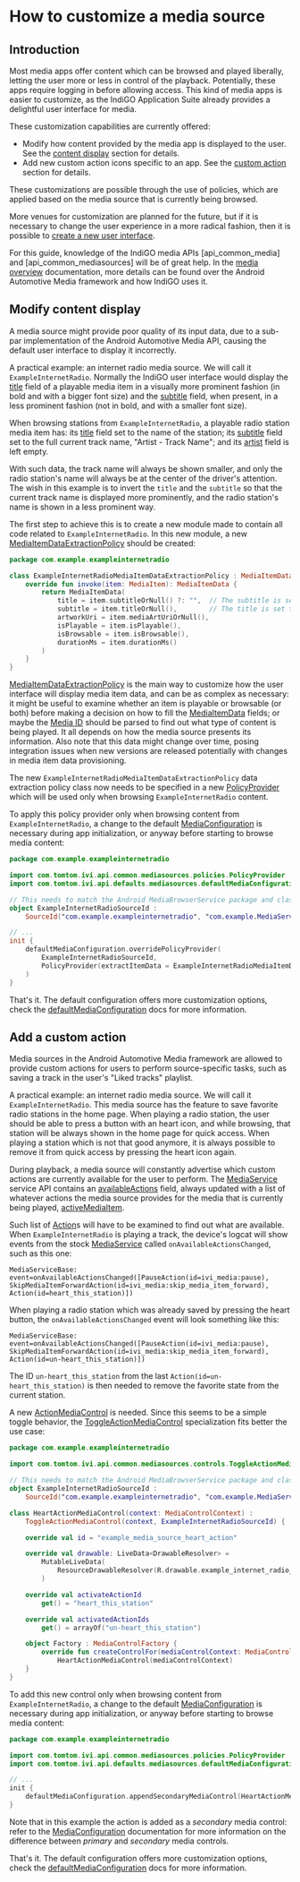 # How to customize a media source

## Introduction

Most media apps offer content which can be browsed and played liberally, letting the user more or
less in control of the playback. Potentially, these apps require logging in before allowing access.
This kind of media apps is easier to customize, as the IndiGO Application Suite already provides a
delightful user interface for media.

These customization capabilities are currently offered:
- Modify how content provided by the media app is displayed to the user.
  See the [content display](#modify-content-display) section for details.
- Add new custom action icons specific to an app.
  See the [custom action](#add-a-custom-action) section for details.

These customizations are possible through the use of policies, which are applied based on the
media source that is currently being browsed.

More venues for customization are planned for the future, but if it is necessary to change the user
experience in a more radical fashion, then it is possible to [create a new user interface](how-to-customize-a-media-source.md).

For this guide, knowledge of the IndiGO media APIs [api_common_media] and [api_common_mediasources]
will be of great help. In the [media overview](media-domain.md) documentation, more details can be
found over the Android Automotive Media framework and how IndiGO uses it.

## Modify content display

A media source might provide poor quality of its input data, due to a sub-par implementation of the
Android Automotive Media API, causing the default user interface to display it incorrectly.

A practical example: an internet radio media source. We will call it `ExampleInternetRadio`.
Normally the IndiGO user interface would display the [title](com.tomtom.ivi.api.common.media.titleOrNull)
field of a playable media item in a visually more prominent fashion (in bold and with a bigger font
size) and the [subtitle](com.tomtom.ivi.api.common.media.subtitleOrNull) field, when present, in a
less prominent fashion (not in bold, and with a smaller font size).

When browsing stations from `ExampleInternetRadio`, a playable radio station media item has: its
[title](com.tomtom.ivi.api.common.media.titleOrNull) field set to the name of the station; its
[subtitle](com.tomtom.ivi.api.common.media.subtitleOrNull) field set to the full current track name,
"Artist - Track Name"; and its [artist](com.tomtom.ivi.api.common.media.artistOrNull) field is left
empty.

With such data, the track name will always be shown smaller, and only the radio station's name will
always be at the center of the driver's attention. 
The wish in this example is to invert the `title` and the `subtitle` so that the current track name
is displayed more prominently, and the radio station's name is shown in a less prominent way.

The first step to achieve this is to create a new module made to contain all code related to
`ExampleInternetRadio`.
In this new module, a new [MediaItemDataExtractionPolicy](com.tomtom.ivi.api.common.mediasources.policies.MediaItemDataExtractionPolicy)
should be created:

```kotlin
package com.example.exampleinternetradio

class ExampleInternetRadioMediaItemDataExtractionPolicy : MediaItemDataExtractionPolicy {
    override fun invoke(item: MediaItem): MediaItemData {
        return MediaItemData(
            title = item.subtitleOrNull() ?: "",  // The subtitle is set to the title field.
            subtitle = item.titleOrNull(),        // The title is set to the subtitle field.
            artworkUri = item.mediaArtUriOrNull(),
            isPlayable = item.isPlayable(),
            isBrowsable = item.isBrowsable(),
            durationMs = item.durationMs()
        )
    }
}
```

[MediaItemDataExtractionPolicy](com.tomtom.ivi.api.common.mediasources.policies.MediaItemDataExtractionPolicy)
is the main way to customize how the user interface will display media item data, and can be as
complex as necessary: it might be useful to examine whether an item is playable or browsable (or
both) before making a decision on how to fill the [MediaItemData](com.tomtom.ivi.api.common.mediasources.MediaItemData)
fields; or maybe the [Media ID](com.tomtom.ivi.api.common.media.mediaId) should be parsed to find
out what type of content is being played. It all depends on how the media source presents its
information. Also note that this data might change over time, posing integration issues when new
versions are released potentially with changes in media item data provisioning.

The new `ExampleInternetRadioMediaItemDataExtractionPolicy` data extraction policy class now needs
to be specified in a new [PolicyProvider](com.tomtom.ivi.api.common.mediasources.policies.PolicyProvider)
which will be used only when browsing `ExampleInternetRadio` content.

To apply this policy provider only when browsing content from `ExampleInternetRadio`, a change to
the default [MediaConfiguration](com.tomtom.ivi.api.common.mediasources.MediaConfiguration) is
necessary during app initialization, or anyway before starting to browse media content:

```kotlin
package com.example.exampleinternetradio

import com.tomtom.ivi.api.common.mediasources.policies.PolicyProvider
import com.tomtom.ivi.api.defaults.mediasources.defaultMediaConfiguration

// This needs to match the Android MediaBrowserService package and class name of the media source.
object ExampleInternetRadioSourceId :
    SourceId("com.example.exampleinternetradio", "com.example.MediaService")

// ...
init {
    defaultMediaConfiguration.overridePolicyProvider(
        ExampleInternetRadioSourceId,
        PolicyProvider(extractItemData = ExampleInternetRadioMediaItemDataExtractionPolicy())
    )
}
```

That's it. The default configuration offers more customization options, check the
[defaultMediaConfiguration](com.tomtom.ivi.api.defaults.mediasources.defaultMediaConfiguration) docs
for more information.

## Add a custom action

Media sources in the Android Automotive Media framework are allowed to provide custom actions for
users to perform source-specific tasks, such as saving a track in the user's "Liked tracks"
playlist.

A practical example: an internet radio media source. We will call it `ExampleInternetRadio`.
This media source has the feature to save favorite radio stations in the home page. When playing a
radio station, the user should be able to press a button with an heart icon, and while browsing,
that station will be always shown in the home page for quick access. When playing a station which is
not that good anymore, it is always possible to remove it from quick access by pressing the heart
icon again.

During playback, a media source will constantly advertise which custom actions are currently
available for the user to perform. The [MediaService](com.tomtom.ivi.core.serviceapi.media.MediaService)
service API contains an [availableActions](com.tomtom.ivi.core.serviceapi.media.MediaService.availableActions)
field, always updated with a list of whatever actions the media source provides for the media that
is currently being played, [activeMediaItem](com.tomtom.ivi.core.serviceapi.media.MediaService.activeMediaItem).

Such list of [Action](com.tomtom.ivi.api.common.media.actions.Action)s will have to be examined to
find out what are available.
When `ExampleInternetRadio` is playing a track, the device's logcat will show events from the stock
[MediaService](com.tomtom.ivi.core.serviceapi.media.MediaService) called `onAvailableActionsChanged`,
such as this one:

```
MediaServiceBase: event=onAvailableActionsChanged([PauseAction(id=ivi_media:pause), SkipMediaItemForwardAction(id=ivi_media:skip_media_item_forward), Action(id=heart_this_station)])
```

When playing a radio station which was already saved by pressing the heart button, the
`onAvailableActionsChanged` event will look something like this:

```
MediaServiceBase: event=onAvailableActionsChanged([PauseAction(id=ivi_media:pause), SkipMediaItemForwardAction(id=ivi_media:skip_media_item_forward), Action(id=un-heart_this_station)])
```

The ID `un-heart_this_station` from the last `Action(id=un-heart_this_station)` is then needed to
remove the favorite state from the current station.

A new [ActionMediaControl](com.tomtom.ivi.api.common.mediasources.controls.ActionMediaControl) is needed.
Since this seems to be a simple toggle behavior, the [ToggleActionMediaControl](com.tomtom.ivi.api.common.mediasources.controls.ToggleActionMediaControl)
specialization fits better the use case:

```kotlin
package com.example.exampleinternetradio

import com.tomtom.ivi.api.common.mediasources.controls.ToggleActionMediaControl

// This needs to match the Android MediaBrowserService package and class name of the media source.
object ExampleInternetRadioSourceId :
    SourceId("com.example.exampleinternetradio", "com.example.MediaService")

class HeartActionMediaControl(context: MediaControlContext) :
    ToggleActionMediaControl(context, ExampleInternetRadioSourceId) {

    override val id = "example_media_source_heart_action"

    override val drawable: LiveData<DrawableResolver> =
        MutableLiveData(
            ResourceDrawableResolver(R.drawable.example_internet_radio_heart_icon)
        )

    override val activateActionId
        get() = "heart_this_station"

    override val activatedActionIds
        get() = arrayOf("un-heart_this_station")

    object Factory : MediaControlFactory {
        override fun createControlFor(mediaControlContext: MediaControlContext) =
            HeartActionMediaControl(mediaControlContext)
    }
}
```

To add this new control only when browsing content from `ExampleInternetRadio`, a change to the default
[MediaConfiguration](com.tomtom.ivi.api.common.mediasources.MediaConfiguration) is necessary during
app initialization, or anyway before starting to browse media content:

```kotlin
package com.example.exampleinternetradio

import com.tomtom.ivi.api.common.mediasources.policies.PolicyProvider
import com.tomtom.ivi.api.defaults.mediasources.defaultMediaConfiguration

// ...
init {
    defaultMediaConfiguration.appendSecondaryMediaControl(HeartActionMediaControl.Factory)
}
```

Note that in this example the action is added as a _secondary_ media control: refer to the
[MediaConfiguration](com.tomtom.ivi.api.common.mediasources.MediaConfiguration) documentation for
more information on the difference between _primary_ and _secondary_ media controls.

That's it. The default configuration offers more customization options, check the
[defaultMediaConfiguration](com.tomtom.ivi.api.defaults.mediasources.defaultMediaConfiguration) docs
for more information.
